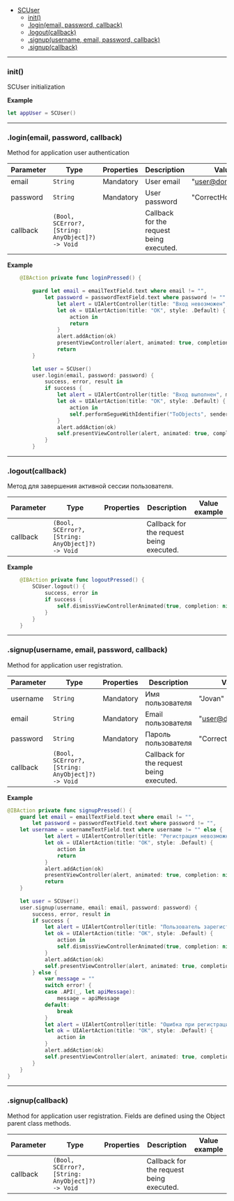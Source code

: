 <a name="SCUser"></a>

* [SCUser](#SCUser)
    * [init()](#SCUser+init)
    * [.login(email, password, callback)](#SCUser+login)
    * [.logout(callback)](#SCScript+logout)
    * [.signup(username, email, password, callback)](#SCScript+signup)
    * [.signup(callback)](#SCScript+signup2)

----------------------------------------------------------------------------------------------

<a name="SCUser+init"></a>
### init()

SCUser initialization

**Example**

```SWIFT
let appUser = SCUser()
```

----------------------------------------------------------------------------------------------
<a name="SCUser+login"></a>
### .login(email, password, callback)

Method for application user authentication

| Parameter | Type | Properties | Description | Value example |
| --- | --- | --- | --- | --- |
| email    | <code>String</code>                                         | Mandatory | User email            | "user@domain.zone"          | 
| password | <code>String</code>                                         | Mandatory  | User password        | "CorrectHorseBatteryStaple" |
| callback | <code>(Bool, SCError?, [String: AnyObject]?) -> Void</code> |         | Callback for the request being executed.|             |

**Example**   

```SWIFT
    @IBAction private func loginPressed() {
        
        guard let email = emailTextField.text where email != "",
            let password = passwordTextField.text where password != "" else {
                let alert = UIAlertController(title: "Вход невозможен", message: "Не указан email или пароль", preferredStyle: .Alert)
                let ok = UIAlertAction(title: "OK", style: .Default) {
                    action in
                    return
                }
                alert.addAction(ok)
                presentViewController(alert, animated: true, completion: nil)
                return
        }
        
        let user = SCUser()
        user.login(email, password: password) {
            success, error, result in
            if success {
                let alert = UIAlertController(title: "Вход выполнен", message: nil, preferredStyle: .Alert)
                let ok = UIAlertAction(title: "OK", style: .Default) {
                    action in
                    self.performSegueWithIdentifier("ToObjects", sender: nil)
                }
                alert.addAction(ok)
                self.presentViewController(alert, animated: true, completion: nil)
            }
        }
```

----------------------------------------------------------------------------------------------
<a name="SCUser+logout"></a>
### .logout(callback)

Метод для завершения активной сессии пользователя.

| Parameter | Type | Properties | Description | Value example |
| --- | --- | --- | --- | --- |
| callback | <code>(Bool, SCError?, [String: AnyObject]?) -> Void</code> |         | Callback for the request being executed. |         |

**Example**   

```SWIFT
    @IBAction private func logoutPressed() {
        SCUser.logout() {
            success, error in
            if success {
                self.dismissViewControllerAnimated(true, completion: nil)
            }
        }
    }
```
----------------------------------------------------------------------------------------------
<a name="SCUser+signup"></a>
### .signup(username, email, password, callback)

Method for application user registration.

| Parameter | Type | Properties | Description | Value example |
| --- | --- | --- | --- | --- |
| username | <code>String</code> | Mandatory | Имя пользователя                   | "Jovan"                     | 
| email    | <code>String</code> | Mandatory | Email пользователя                 | "user@domain.zone"          | 
| password | <code>String</code> | Mandatory | Пароль пользователя                | "CorrectHorseBatteryStaple" |
| callback | <code>(Bool, SCError?, [String: AnyObject]?) -> Void</code> |  | Callback for the request being executed. |    |


**Example**   

```SWIFT
@IBAction private func signupPressed() {
    guard let email = emailTextField.text where email != "",
        let password = passwordTextField.text where password != "",
    let username = usernameTextField.text where username != "" else {
            let alert = UIAlertController(title: "Регистрация невозможна", message: "Не указан email, пароль или имя пользователя", preferredStyle: .Alert)
            let ok = UIAlertAction(title: "OK", style: .Default) {
                action in
                return
            }
            alert.addAction(ok)
            presentViewController(alert, animated: true, completion: nil)
            return
    }
    
    let user = SCUser()
    user.signup(username, email: email, password: password) {
        success, error, result in
        if success {
            let alert = UIAlertController(title: "Пользователь зарегистрирован", message: nil, preferredStyle: .Alert)
            let ok = UIAlertAction(title: "OK", style: .Default) {
                action in
                self.dismissViewControllerAnimated(true, completion: nil)
            }
            alert.addAction(ok)
            self.presentViewController(alert, animated: true, completion: nil)
        } else {
            var message = ""
            switch error! {
            case .API(_, let apiMessage):
                message = apiMessage
            default:
                break
            }
            let alert = UIAlertController(title: "Ошибка при регистрации", message: message, preferredStyle: .Alert)
            let ok = UIAlertAction(title: "OK", style: .Default) {
                action in
            }
            alert.addAction(ok)
            self.presentViewController(alert, animated: true, completion: nil)
        }
    }
}
```


----------------------------------------------------------------------------------------------
<a name="SCUser+signup2"></a>
### .signup(callback)

Method for application user registration. Fields are defined using the Object parent class methods.

| Parameter | Type | Properties | Description | Value example |
| --- | --- | --- | --- | --- |
| callback | <code>(Bool, SCError?, [String: AnyObject]?) -> Void</code> |     | Callback for the request being executed.|       |


